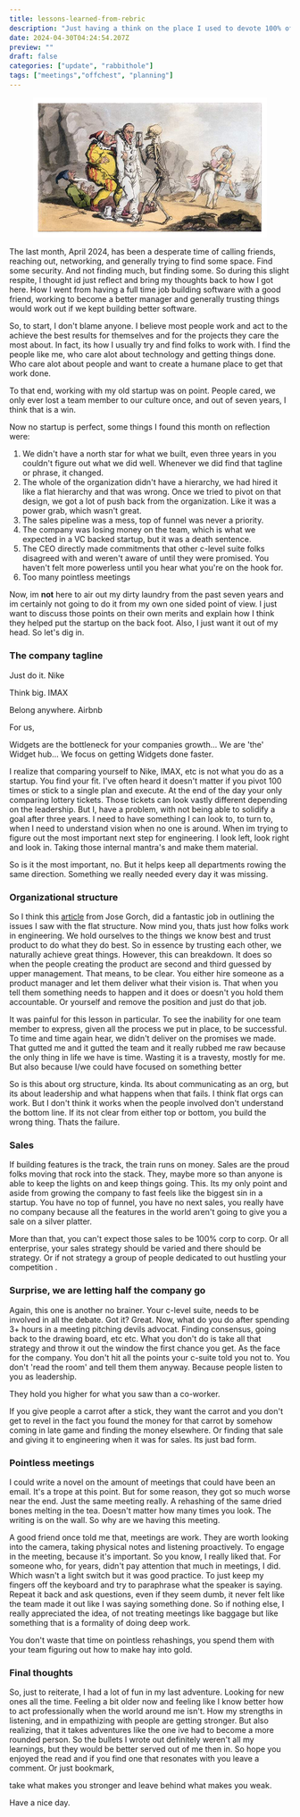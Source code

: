 ```yaml
---
title: lessons-learned-from-rebric
description: "Just having a think on the place I used to devote 100% of my time"
date: 2024-04-30T04:24:54.207Z
preview: ""
draft: false
categories: ["update", "rabbithole"]
tags: ["meetings","offchest", "planning"]
---
```


<p style="text-align:center">
<img class="thumbnail" src="/images/pantomime.jpg" width="420" />
</p>

The last month, April 2024, has been a desperate time of calling friends, reaching out, networking,
and generally trying to find some space. Find some security. And not finding much, but finding some.
So during this slight respite, I thought id just reflect and bring my thoughts back to how I got here.
How I went from having a full time job building software with a good friend, working to become a better manager
and generally trusting things would work out if we kept building better software.

So, to start, I don't blame anyone. I believe most people work and act to the achieve the best results for
themselves and for the projects they care the most about. In fact, its how I usually try and find folks to 
work with. I find the people like me, who care alot about technology and getting things done. Who care alot
about people and want to create a humane place to get that work done.

To that end, working with my old startup was on point. People cared, we only ever lost a team member to our 
culture once, and out of seven years, I think that is a win.

Now no startup is perfect, some things I found this month on reflection were:

1. We didn't have a north star for what we built, even three years in you couldn't figure out what we did well. Whenever we did find that tagline or phrase, it changed. 
1. The whole of the organization didn't have a hierarchy, we had hired it like a flat hierarchy and that was wrong. Once we tried to pivot on that design, we got a lot of
push back from the organization. Like it was a power grab, which wasn't great.
1. The sales pipeline was a mess, top of funnel was never a priority.
1. The company was losing money on the team, which is what we expected in a VC backed startup, but it was a death sentence.
1. The CEO directly made commitments that other c-level suite folks disagreed with and weren't aware of until they were promised. You haven't felt more powerless until you hear what you're on the hook for.
1. Too many pointless meetings

Now, im **not** here to air out my dirty laundry from the past seven years and im certainly not going to do it from my
own one sided point of view. I just want to discuss those points on their own merits and explain how I think they 
helped put the startup on the back foot. Also, I just want it out of my head. So let's dig in.

### The company tagline

Just do it. Nike

Think big. IMAX

Belong anywhere. Airbnb

For us, 

Widgets are the bottleneck for your companies growth... We are 'the' Widget hub... We focus on getting Widgets done faster.

I realize that comparing yourself to Nike, IMAX, etc is not what you do as a startup. You find your fit. I've often heard it doesn't matter if you pivot 100 times or stick to a single
plan and execute. At the end of the day your only comparing lottery tickets. Those tickets can look vastly different depending on the leadership. But I, have a problem, with not being
able to solidify a goal after three years. I need to have something I can look to, to turn to, when I need to understand vision when no one is around. When im trying to figure out
the most important next step for engineering. I look left, look right and look in. Taking those internal mantra's and make them material. 

So is it the most important, no. But it helps keep all departments rowing the same direction. Something we really needed every day it was missing.

### Organizational structure

So I think this [article](https://www.linkedin.com/pulse/building-software-product-democracy-jose-r-gorchs/) from Jose Gorch, did a fantastic job in outlining the issues I saw with
the flat structure. Now mind you, thats just how folks work in engineering. We hold ourselves to the things we know best and trust product to do what they do best. So in essence by
trusting each other, we naturally achieve great things. However, this can breakdown. It does so when the people creating the product are second and third guessed by upper management.
That means, to be clear. You either hire someone as a product manager and let them deliver what their vision is. That when you tell them something needs to happen and it does or doesn't
you hold them accountable. Or yourself and remove the position and just do that job. 

It was painful for this lesson in particular. To see the inability for one team member to express, given all the process we put in place, to be successful. To time and time again
hear, we didn't deliver on the promises we made. That gutted me and it gutted the team and it really rubbed me raw because the only thing in life we have is time. Wasting it is 
a travesty, mostly for me. But also because I/we could have focused on something better

So is this about org structure, kinda. Its about communicating as an org, but its about leadership and what happens when that fails. I think flat orgs can work. But I don't think it works
when the people involved don't understand the bottom line. If its not clear from either top or bottom, you build the wrong thing. Thats the failure.

### Sales

If building features is the track, the train runs on money. Sales are the proud folks moving that rock into the stack. They, maybe more so than anyone is able to keep the lights on and keep
things going. This. Its my only point and aside from growing the company to fast feels like the biggest sin in a startup. You have no top of funnel, you have no next sales, you really have no
company because all the features in the world aren't going to give you a sale on a silver platter. 

More than that, you can't expect those sales to be 100% corp to corp. Or all enterprise, your sales strategy should be varied and there should be strategy. Or if not strategy a group of people
dedicated to out hustling your competition .

### Surprise, we are letting half the company go

Again, this one is another no brainer. Your c-level suite, needs to be involved in all the debate. Got it? Great. Now, what do you do after spending 3+ hours in a meeting pitching devils advocat. Finding consensus, going back to the drawing board, etc etc. What you don't do is take all that strategy and throw it out the window the first chance you get. As the face for the company. 
You don't hit all the points your c-suite told you not to. You don't 'read the room' and tell them them anyway. Because people listen to you as leadership.

They hold you higher for what you saw than a co-worker. 

If you give people a carrot after a stick, they want the carrot and you don't get to revel in the fact you found the money for that carrot by somehow coming in late game and finding the money
elsewhere. Or finding that sale and giving it to engineering when it was for sales. Its just bad form.

### Pointless meetings

I could write a novel on the amount of meetings that could have been an email. It's a trope at this point. But for some reason, they got so much worse near the end. Just the same meeting really.
A rehashing of the same dried bones melting in the tea. Doesn't matter how many times you look. The writing is on the wall. So why are we having this meeting.

A good friend once told me that, meetings are work. They are worth looking into the camera, taking physical notes and listening proactively. To engage in the meeting, because it's important. So
you know, I really liked that. For someone who, for years, didn't pay attention that much in meetings, I did. Which wasn't a light switch but it was good practice. To just keep my fingers off the
keyboard and try to paraphrase what the speaker is saying. Repeat it back and ask questions, even if they seem dumb, it never felt like the team made it out like I was saying something done. So if
nothing else, I really appreciated the idea, of not treating meetings like baggage but like something that is a formality of doing deep work.

You don't waste that time on pointless rehashings, you spend them with your team figuring out how to make hay into gold.


### Final thoughts

So, just to reiterate, I had a lot of fun in my last adventure. Looking for new ones all the time. Feeling a bit older now and feeling like I know better how to act professionally when the world around me isn't. How my strengths in listening, and in empathizing with people are getting stronger. But also realizing, that it takes adventures like the one ive had to become a more rounded person. So the bullets I wrote out definitely weren't all my learnings, but they would be better served out of me then in. So hope you enjoyed the read and if you find one that resonates with you leave a comment. Or just bookmark, 

take what makes you stronger and leave behind what makes you weak. 

Have a nice day.